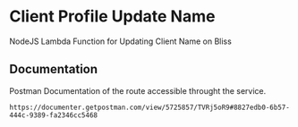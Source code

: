 # Client Profile Update Name

NodeJS Lambda Function for Updating Client Name on Bliss

## Documentation

Postman Documentation of the route accessible throught the service.

```
https://documenter.getpostman.com/view/5725857/TVRj5oR9#8827edb0-6b57-444c-9389-fa2346cc5468
```